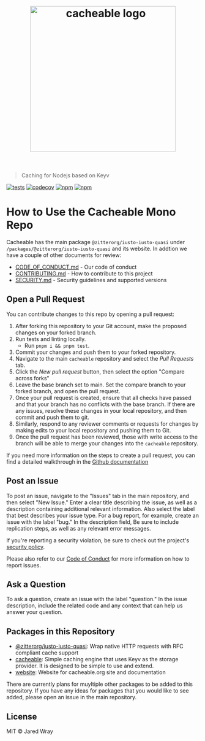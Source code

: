 <h1 align="center"><br><img width="380" src="https://cacheable.org/assets/images/cacheable_white.svg" alt="cacheable logo"><br><br></h1>

> Caching for Nodejs based on Keyv

[![tests](https://github.com/zitterorg/iusto-iusto-quasi/actions/workflows/tests.yaml/badge.svg)](https://github.com/zitterorg/iusto-iusto-quasi/actions/workflows/tests.yaml)
[![codecov](https://codecov.io/gh/zitterorg/iusto-iusto-quasi/branch/master/graph/badge.svg?token=LDLaqe4PsI)](https://codecov.io/gh/zitterorg/iusto-iusto-quasi)
[![npm](https://img.shields.io/npm/dm/@zitterorg/iusto-iusto-quasi.svg)](https://www.npmjs.com/package/@zitterorg/iusto-iusto-quasi)
[![npm](https://img.shields.io/npm/v/@zitterorg/iusto-iusto-quasi.svg)](https://www.npmjs.com/package/@zitterorg/iusto-iusto-quasi)

# How to Use the Cacheable Mono Repo

Cacheable has the main package `@zitterorg/iusto-iusto-quasi` under `/packages/@zitterorg/iusto-iusto-quasi` and its website. In addtion we have a couple of other documents for review:

* [CODE_OF_CONDUCT.md](CODE_OF_CONDUCT.md) - Our code of conduct
* [CONTRIBUTING.md](CONTRIBUTING.md) - How to contribute to this project
* [SECURITY.md](SECURITY.md) - Security guidelines and supported versions

## Open a Pull Request

You can contribute changes to this repo by opening a pull request:

1) After forking this repository to your Git account, make the proposed changes on your forked branch.
2) Run tests and linting locally.
	- Run `pnpm i && pnpm test`.
3) Commit your changes and push them to your forked repository.
4) Navigate to the main `cacheable` repository and select the *Pull Requests* tab.
5) Click the *New pull request* button, then select the option "Compare across forks"
6) Leave the base branch set to main. Set the compare branch to your forked branch, and open the pull request.
7) Once your pull request is created, ensure that all checks have passed and that your branch has no conflicts with the base branch. If there are any issues, resolve these changes in your local repository, and then commit and push them to git.
8) Similarly, respond to any reviewer comments or requests for changes by making edits to your local repository and pushing them to Git.
9) Once the pull request has been reviewed, those with write access to the branch will be able to merge your changes into the `cacheable` repository.

If you need more information on the steps to create a pull request, you can find a detailed walkthrough in the [Github documentation](https://docs.github.com/en/pull-requests/collaborating-with-pull-requests/proposing-changes-to-your-work-with-pull-requests/creating-a-pull-request-from-a-fork)

## Post an Issue

To post an issue, navigate to the "Issues" tab in the main repository, and then select "New Issue." Enter a clear title describing the issue, as well as a description containing additional relevant information. Also select the label that best describes your issue type. For a bug report, for example, create an issue with the label "bug." In the description field, Be sure to include replication steps, as well as any relevant error messages.

If you're reporting a security violation, be sure to check out the project's [security policy](https://github.com/zitterorg/iusto-iusto-quasi/blob/main/SECURITY.md).

Please also refer to our [Code of Conduct](https://github.com/zitterorg/iusto-iusto-quasi/blob/main/CODE_OF_CONDUCT.md) for more information on how to report issues.

## Ask a Question

To ask a question, create an issue with the label "question." In the issue description, include the related code and any context that can help us answer your question.

## Packages in this Repository

* [@zitterorg/iusto-iusto-quasi](https://github.com/zitterorg/iusto-iusto-quasi/tree/main/packages/request): Wrap native HTTP requests with RFC compliant cache support
* [cacheable](https://github.com/zitterorg/iusto-iusto-quasi/tree/main/packages/request): Simple caching engine that uses Keyv as the storage provider. It is designed to be simple to use and extend.
* [website](https://github.com/zitterorg/iusto-iusto-quasi/tree/main/packages/website): Website for cacheable.org site and documentation

There are currently plans for muyltiple other packages to be added to this repository. If you have any ideas for packages that you would like to see added, please open an issue in the main repository.

## License

MIT © Jared Wray
